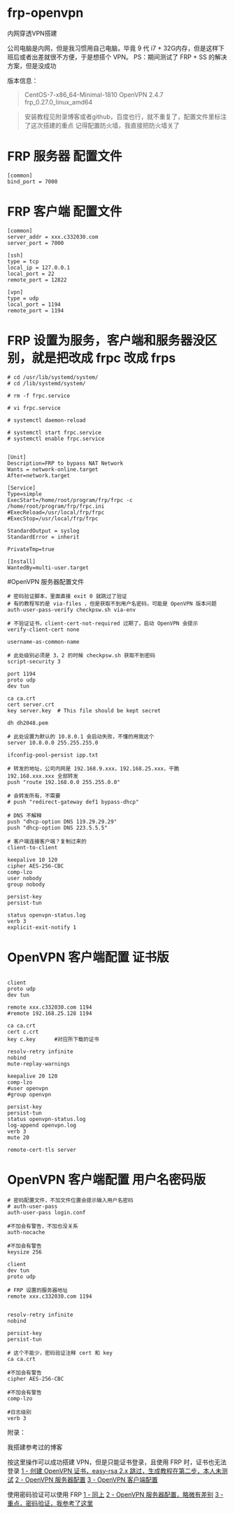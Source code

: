 # frp-openvpn
内网穿透VPN搭建

公司电脑是内网，但是我习惯用自己电脑，毕竟 9 代 i7 + 32G内存，但是这样下班后或者出差就很不方便，于是想搭个 VPN。
PS：期间测试了 FRP + SS 的解决方案，但是没成功

版本信息：
>CentOS-7-x86_64-Minimal-1810
OpenVPN 2.4.7
frp_0.27.0_linux_amd64

>安装教程见附录博客或者github，百度也行，就不重复了，配置文件里标注了这次搭建的重点
记得配置防火墙，我直接把防火墙关了

# FRP 服务器 配置文件
```
[common]
bind_port = 7000
```

# FRP 客户端 配置文件
```
[common]
server_addr = xxx.c332030.com
server_port = 7000

[ssh]
type = tcp
local_ip = 127.0.0.1
local_port = 22
remote_port = 12822

[vpn]
type = udp
local_port = 1194
remote_port = 1194
```

# FRP 设置为服务，客户端和服务器没区别，就是把改成 frpc 改成 frps
```
# cd /usr/lib/systemd/system/
# cd /lib/systemd/system/

# rm -f frpc.service

# vi frpc.service

# systemctl daemon-reload

# systemctl start frpc.service
# systemctl enable frpc.service


[Unit]
Description=FRP to bypass NAT Network
Wants = network-online.target
After=network.target 

[Service] 
Type=simple 
ExecStart=/home/root/program/frp/frpc -c /home/root/program/frp/frpc.ini
#ExecReload=/usr/local/frp/frpc
#ExecStop=/usr/local/frp/frpc

StandardOutput = syslog
StandardError = inherit

PrivateTmp=true 

[Install] 
WantedBy=multi-user.target

```

#OpenVPN 服务器配置文件
```
# 密码验证脚本，里面直接 exit 0 就跳过了验证
# 有的教程写的是 via-files ，但是获取不到用户名密码，可能是 OpenVPN 版本问题
auth-user-pass-verify checkpsw.sh via-env 

# 不验证证书，client-cert-not-required 过期了，启动 OpenVPN 会提示
verify-client-cert none

username-as-common-name

# 此处级别必须是 3，2 的时候 checkpsw.sh 获取不到密码
script-security 3

port 1194
proto udp
dev tun

ca ca.crt
cert server.crt
key server.key  # This file should be kept secret

dh dh2048.pem

# 此处设置为默认的 10.8.0.1 会启动失败，不懂的用我这个
server 10.8.0.0 255.255.255.0

ifconfig-pool-persist ipp.txt

# 转发的地址，公司内网是 192.168.9.xxx，192.168.25.xxx，干脆 192.168.xxx.xxx 全部转发
push "route 192.168.0.0 255.255.0.0"

# 会转发所有，不需要
# push "redirect-gateway def1 bypass-dhcp"

# DNS 不解释
push "dhcp-option DNS 119.29.29.29"
push "dhcp-option DNS 223.5.5.5"

# 客户端连接客户端？复制过来的
client-to-client

keepalive 10 120
cipher AES-256-CBC
comp-lzo
user nobody
group nobody

persist-key
persist-tun

status openvpn-status.log
verb 3
explicit-exit-notify 1

```

# OpenVPN 客户端配置 证书版
```

client
proto udp
dev tun

remote xxx.c332030.com 1194
#remote 192.168.25.128 1194

ca ca.crt   
cert c.crt
key c.key      #对应所下载的证书

resolv-retry infinite
nobind
mute-replay-warnings

keepalive 20 120
comp-lzo
#user openvpn
#group openvpn

persist-key
persist-tun
status openvpn-status.log
log-append openvpn.log
verb 3
mute 20

remote-cert-tls server
```

# OpenVPN 客户端配置 用户名密码版
```
# 密码配置文件，不加文件位置会提示输入用户名密码
# auth-user-pass
auth-user-pass login.conf

#不加会有警告，不加也没关系
auth-nocache

#不加会有警告
keysize 256

client
dev tun
proto udp

# FRP 设置的服务器地址
remote xxx.c332030.com 1194


resolv-retry infinite
nobind

persist-key
persist-tun

# 这个不能少，密码验证注释 cert 和 key
ca ca.crt

#不加会有警告
cipher AES-256-CBC

#不加会有警告
comp-lzo

#日志级别
verb 3

```

附录：

我搭建参考过的博客

按这里操作可以成功搭建 VPN，但是只能证书登录，且使用 FRP 时，证书也无法登录
[1 - 创建 OpenVPN 证书，easy-rsa 2.x 跳过，生成教程在第二步，本人未测试](https://blog.rj-bai.com/post/136.html)
[2 - OpenVPN 服务器配置](https://blog.rj-bai.com/post/132.html)
[3 - OpenVPN 客户端配置](https://blog.rj-bai.com/post/78.html#menu_index_14)

使用密码验证可以使用 FRP
[1 - 同上](#)
[2 - OpenVPN 服务器配置，略微有差别](http://www.ifzhai.com/article.php?id=8)
[3 - 重点，密码验证，我参考了这里](http://www.ifzhai.com/article.php?id=80)
